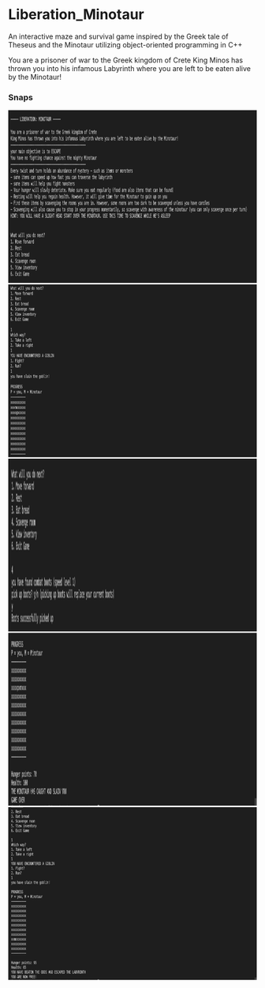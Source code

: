 # Liberation_Minotaur
An interactive maze and survival game inspired by the Greek tale of Theseus and the Minotaur utilizing object-oriented programming in C++

You are a prisoner of war to the Greek kingdom of Crete
King Minos has thrown you into his infamous Labyrinth where you are left to be eaten alive by the Minotaur!

### Snaps

<img src="screenshots/Screen Shot 2021-11-18 at 1.44.29 PM.png" height="350px" width="950pxpx">
<img src="screenshots/Screen Shot 2021-11-18 at 1.49.56 PM.png" height="350px" width="950pxpx">
<img src="screenshots/Screen Shot 2021-11-18 at 1.47.11 PM.png" height="350px" width="950pxpx">
<img src="screenshots/Screen Shot 2021-11-18 at 1.47.49 PM.png" height="350px" width="950pxpx">
<img src="screenshots/Screen Shot 2021-11-18 at 1.53.19 PM.png" height="350px" width="950pxpx">
